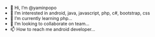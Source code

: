 - 👋 Hi, I’m @yaminpopo
- 👀 I’m interested in android, java, javascript, php, c#, bootstrap, css
- 🌱 I’m currently learning php...
- 💞️ I’m looking to collaborate on team...
- 📫 How to reach me android developer...

<!---
yaminpopo/yaminpopo is a ✨ special ✨ repository because its `README.md` (this file) appears on your GitHub profile.
You can click the Preview link to take a look at your changes.
--->
